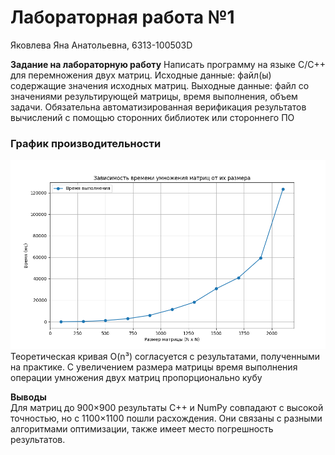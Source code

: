 # Лабораторная работа №1
<p>Яковлева Яна Анатольевна, 6313-100503D</p>

**Задание на лабораторную работу** Написать программу на языке C/C++ для перемножения двух матриц.
Исходные данные: файл(ы) содержащие значения исходных матриц.
Выходные данные: файл со значениями результирующей матрицы, время
выполнения, объем задачи.
Обязательна автоматизированная верификация результатов вычислений с помощью
сторонних библиотек или стороннего ПО


### График производительности  
![Зависимость времени от размера матрицы](../lab_1/results/visual.png)  
Теоретическая кривая O(n³) согласуется с результатами, полученными на практике. С увеличением размера матрицы время выполнения операции умножения двух матриц пропорционально кубу 

**Выводы**  
    Для матриц до 900×900 результаты C++ и NumPy совпадают с высокой точностью, но с 1100×1100 пошли расхождения. Они связаны с разными алгоритмами оптимизации, также имеет место погрешность результатов. 